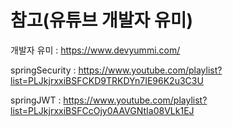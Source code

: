 

# 참고(유튜브 개발자 유미)


개발자 유미 : https://www.devyummi.com/

springSecurity : https://www.youtube.com/playlist?list=PLJkjrxxiBSFCKD9TRKDYn7IE96K2u3C3U

springJWT : https://www.youtube.com/playlist?list=PLJkjrxxiBSFCcOjy0AAVGNtIa08VLk1EJ
